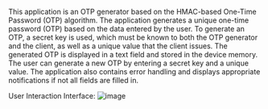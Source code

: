 This application is an OTP generator based on the HMAC-based One-Time Password (OTP) algorithm. The application generates a unique one-time password (OTP) based on the data entered by the user. To generate an OTP, a secret key is used, which must be known to both the OTP generator and the client, as well as a unique value that the client issues. The generated OTP is displayed in a text field and stored in the device memory. The user can generate a new OTP by entering a secret key and a unique value. The application also contains error handling and displays appropriate notifications if not all fields are filled in.

User Interaction Interface:
![image](https://user-images.githubusercontent.com/62056392/230852715-db395fde-f014-4e2c-94d2-8ca6db7cc99f.png)

